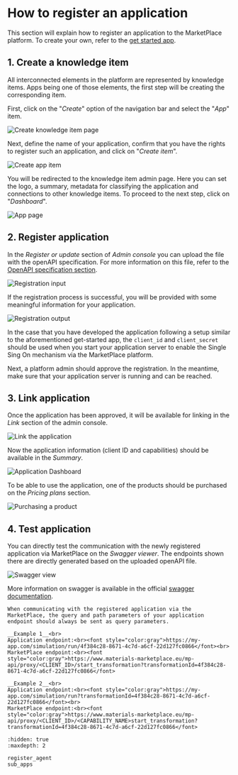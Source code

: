 # How to register an application

This section will explain how to register an application to the MarketPlace platform.
To create your own, refer to the [get started app](https://github.com/materials-marketplace/get-started-app).

## 1. Create a knowledge item

All interconnected elements in the platform are represented by knowledge items.
Apps being one of those elements, the first step will be creating the corresponding item.

First, click on the "_Create_" option of the navigation bar and select the "_App_" item.

![Create knowledge item page](../_static/img/app_registration/create_item.png)

Next, define the name of your application, confirm that you have the rights to register such an application, and click on "_Create item_".

![Create app item](../_static/img/app_registration/create_app.png)

You will be redirected to the knowledge item admin page.
Here you can set the logo, a summary, metadata for classifying the application and connections to other knowledge items.
To proceed to the next step, click on "_Dashboard_".

![App page](../_static/img/app_registration/knowledge_item.png)

## 2. Register application

In the _Register or update_ section of _Admin console_ you can upload the file with the openAPI specification.
For more information on this file, refer to the [OpenAPI specification section](mp-api.md).

![Registration input](../_static/img/app_registration/register_app.png)

If the registration process is successful, you will be provided with some meaningful information for your application.

![Registration output](../_static/img/app_registration/registration_output.png)

In the case that you have developed the application following a setup similar to the aforementioned get-started app, the `client_id` and `client_secret` should be used when you start your application server to enable the Single Sing On mechanism via the MarketPlace platform.

Next, a platform admin should approve the registration.
In the meantime, make sure that your application server is running and can be reached.

## 3. Link application

Once the application has been approved, it will be available for linking in the _Link_ section of the admin console.

![Link the application](../_static/img/app_registration/link_app.png)

Now the application information (client ID and capabilities) should be available in the _Summary_.

![Application Dashboard](../_static/img/app_registration/app_info.png)

To be able to use the application, one of the products should be purchased on the _Pricing plans_ section.

![Purchasing a product](../_static/img/app_registration/pricing.png)

## 4. Test application

You can directly test the communication with the newly registered application via MarketPlace on the _Swagger viewer_.
The endpoints shown there are directly generated based on the uploaded openAPI file.

![Swagger view](../_static/img/app_registration/swagger.png)

More information on swagger is available in the official [swagger documentation](https://swagger.io/docs/).

```{Important}
When communicating with the registered application via the MarketPlace, the query and path parameters of your application endpoint should always be sent as query parameters.

__Example 1__<br>
Application endpoint:<br><font style="color:gray">https://my-app.com/simulation/run/4f384c28-8671-4c7d-a6cf-22d127fc0866</font><br>
MarketPlace endpoint:<br><font style="color:gray">https://www.materials-marketplace.eu/mp-api/proxy/<CLIENT_ID>/start_transformation?transformationId=4f384c28-8671-4c7d-a6cf-22d127fc0866</font>

__Example 2__<br>
Application endpoint:<br><font style="color:gray">https://my-app.com/simulation/run?transformationId=4f384c28-8671-4c7d-a6cf-22d127fc0866</font><br>
MarketPlace endpoint:<br><font style="color:gray">https://www.materials-marketplace.eu/mp-api/proxy/<CLIENT_ID>/<CAPABILITY_NAME>start_transformation?transformationId=4f384c28-8671-4c7d-a6cf-22d127fc0866</font>
```

```{toctree}
:hidden: true
:maxdepth: 2

register_agent
sub_apps
```
